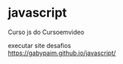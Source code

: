 # javascript
Curso js do Cursoemvideo

executar site desafios
<br>https://gabypaim.github.io/javascript/
